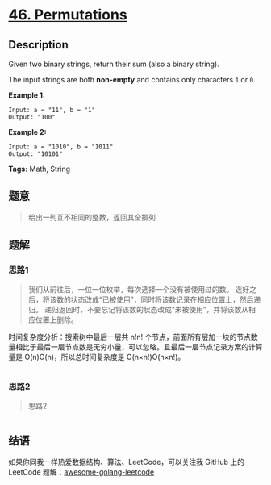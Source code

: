 # [46. Permutations][title]

## Description

Given two binary strings, return their sum (also a binary string).

The input strings are both **non-empty** and contains only characters `1` or `0`.

**Example 1:**

```
Input: a = "11", b = "1"
Output: "100"
```

**Example 2:**

```
Input: a = "1010", b = "1011"
Output: "10101"
```

**Tags:** Math, String

## 题意
>给出一列互不相同的整数，返回其全排列

## 题解

### 思路1
> 我们从前往后，一位一位枚举，每次选择一个没有被使用过的数。
  选好之后，将该数的状态改成“已被使用”，同时将该数记录在相应位置上，然后递归。
  递归返回时，不要忘记将该数的状态改成“未被使用”，并将该数从相应位置上删除。
  
  时间复杂度分析：搜索树中最后一层共 n!n! 个节点，前面所有层加一块的节点数量相比于最后一层节点数是无穷小量，可以忽略。且最后一层节点记录方案的计算量是 O(n)O(n)，所以总时间复杂度是 O(n×n!)O(n×n!)。
```go

```

### 思路2
> 思路2
```go

```

## 结语

如果你同我一样热爱数据结构、算法、LeetCode，可以关注我 GitHub 上的 LeetCode 题解：[awesome-golang-leetcode][me]

[title]: https://leetcode.com/problems/permutations/description/
[me]: https://github.com/kylesliu/awesome-golang-leetcode
